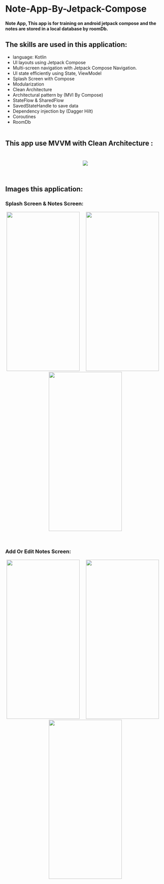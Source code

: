 # Note-App-By-Jetpack-Compose

#### Note App, This app is for training on android jetpack compose and the notes are stored in a local database by roomDb.

## The skills are used in this application:
- language: Kotlin </br>
- UI layouts using Jetpack Compose </br>
- Multi-screen navigation with Jetpack Compose Navigation. </br>
- UI state efficiently using State, ViewModel </br>
- Splash Screen with Compose </br>
- Modularization </br>
- Clean Architecture </br>
- Architectural pattern by (MVI By Compose) </br> 
- StateFlow & SharedFlow </br>
- SavedStateHandle to save data  </br>
- Dependency injection by (Dagger Hilt) </br>
- Coroutines </br>
- RoomDb  </br> </br>



## This app use MVVM with Clean Architecture : </br>  <br>
<p align="center">
<img src="https://github.com/user-attachments/assets/60db3f6e-5b7a-40c6-84e5-c873ac20967f"/>
</p>  <br> 


## Images this application: <br>


### Splash Screen & Notes Screen: <br>

<p align="center">
<img src="https://github.com/user-attachments/assets/35bd8afd-20b1-41aa-8464-073f425dd65a" width="230" height="500" />
 <span> &nbsp;  &nbsp; </span>
<img src="https://github.com/user-attachments/assets/65585aad-3cf1-4167-8987-aecdc8c576ab" width="230" height="500" />
 <span> &nbsp;  &nbsp; </span>
<img src="https://github.com/user-attachments/assets/85ce4b36-ccb6-4fc5-af26-6bb0ef00cf1f" width="230" height="500" />
</p>  <br>


### Add Or Edit Notes Screen: <br>

<p align="center">
<img src="https://github.com/user-attachments/assets/bf496cac-932c-4387-98eb-5c64909dd260" width="230" height="500" />
 <span> &nbsp;  &nbsp; </span>
<img src="https://github.com/user-attachments/assets/a94467c3-2947-443b-89d9-d03a10f604a7" width="230" height="500" />
 <span> &nbsp;  &nbsp; </span>
<img src="https://github.com/user-attachments/assets/02be12bb-3208-43fc-bc08-b6a002169631" width="230" height="500" />
</p>  <br>



